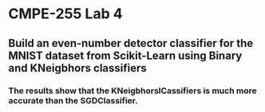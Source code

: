 # CMPE-255 Lab 4

## Build an even-number detector classifier for the MNIST dataset from Scikit-Learn using Binary and KNeigbhors classifiers

### The results show that the KNeigbhorslCassifiers is much more accurate than the SGDClassifier.
